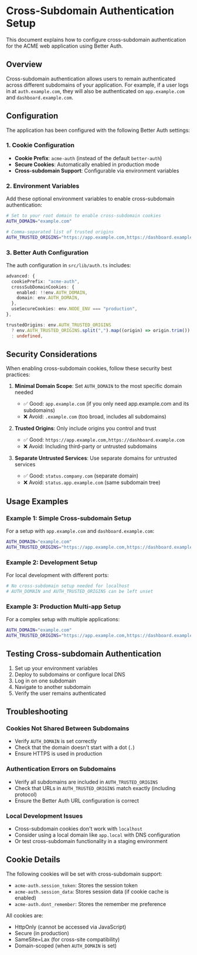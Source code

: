 # Cross-Subdomain Authentication Setup

This document explains how to configure cross-subdomain authentication for the ACME web application using Better Auth.

## Overview

Cross-subdomain authentication allows users to remain authenticated across different subdomains of your application. For example, if a user logs in at `auth.example.com`, they will also be authenticated on `app.example.com` and `dashboard.example.com`.

## Configuration

The application has been configured with the following Better Auth settings:

### 1. Cookie Configuration
- **Cookie Prefix**: `acme-auth` (instead of the default `better-auth`)
- **Secure Cookies**: Automatically enabled in production mode
- **Cross-subdomain Support**: Configurable via environment variables

### 2. Environment Variables

Add these optional environment variables to enable cross-subdomain authentication:

```bash
# Set to your root domain to enable cross-subdomain cookies
AUTH_DOMAIN="example.com"

# Comma-separated list of trusted origins
AUTH_TRUSTED_ORIGINS="https://app.example.com,https://dashboard.example.com,https://api.example.com"
```

### 3. Better Auth Configuration

The auth configuration in `src/lib/auth.ts` includes:

```typescript
advanced: {
  cookiePrefix: "acme-auth",
  crossSubDomainCookies: {
    enabled: !!env.AUTH_DOMAIN,
    domain: env.AUTH_DOMAIN,
  },
  useSecureCookies: env.NODE_ENV === "production",
},

trustedOrigins: env.AUTH_TRUSTED_ORIGINS
  ? env.AUTH_TRUSTED_ORIGINS.split(",").map((origin) => origin.trim())
  : undefined,
```

## Security Considerations

When enabling cross-subdomain cookies, follow these security best practices:

1. **Minimal Domain Scope**: Set `AUTH_DOMAIN` to the most specific domain needed
   - ✅ Good: `app.example.com` (if you only need app.example.com and its subdomains)
   - ❌ Avoid: `.example.com` (too broad, includes all subdomains)

2. **Trusted Origins**: Only include origins you control and trust
   - ✅ Good: `https://app.example.com,https://dashboard.example.com`
   - ❌ Avoid: Including third-party or untrusted subdomains

3. **Separate Untrusted Services**: Use separate domains for untrusted services
   - ✅ Good: `status.company.com` (separate domain)
   - ❌ Avoid: `status.app.example.com` (same subdomain tree)

## Usage Examples

### Example 1: Simple Cross-subdomain Setup
For a setup with `app.example.com` and `dashboard.example.com`:

```bash
AUTH_DOMAIN="example.com"
AUTH_TRUSTED_ORIGINS="https://app.example.com,https://dashboard.example.com"
```

### Example 2: Development Setup
For local development with different ports:

```bash
# No cross-subdomain setup needed for localhost
# AUTH_DOMAIN and AUTH_TRUSTED_ORIGINS can be left unset
```

### Example 3: Production Multi-app Setup
For a complex setup with multiple applications:

```bash
AUTH_DOMAIN="example.com"
AUTH_TRUSTED_ORIGINS="https://app.example.com,https://dashboard.example.com,https://api.example.com,https://admin.example.com"
```

## Testing Cross-subdomain Authentication

1. Set up your environment variables
2. Deploy to subdomains or configure local DNS
3. Log in on one subdomain
4. Navigate to another subdomain
5. Verify the user remains authenticated

## Troubleshooting

### Cookies Not Shared Between Subdomains
- Verify `AUTH_DOMAIN` is set correctly
- Check that the domain doesn't start with a dot (`.`)
- Ensure HTTPS is used in production

### Authentication Errors on Subdomains
- Verify all subdomains are included in `AUTH_TRUSTED_ORIGINS`
- Check that URLs in `AUTH_TRUSTED_ORIGINS` match exactly (including protocol)
- Ensure the Better Auth URL configuration is correct

### Local Development Issues
- Cross-subdomain cookies don't work with `localhost`
- Consider using a local domain like `app.local` with DNS configuration
- Or test cross-subdomain functionality in a staging environment

## Cookie Details

The following cookies will be set with cross-subdomain support:

- `acme-auth.session_token`: Stores the session token
- `acme-auth.session_data`: Stores session data (if cookie cache is enabled)
- `acme-auth.dont_remember`: Stores the remember me preference

All cookies are:
- HttpOnly (cannot be accessed via JavaScript)
- Secure (in production)
- SameSite=Lax (for cross-site compatibility)
- Domain-scoped (when `AUTH_DOMAIN` is set)
